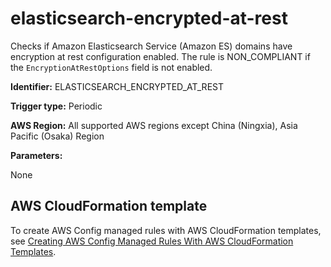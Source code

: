 # elasticsearch\-encrypted\-at\-rest<a name="elasticsearch-encrypted-at-rest"></a>

Checks if Amazon Elasticsearch Service \(Amazon ES\) domains have encryption at rest configuration enabled\. The rule is NON\_COMPLIANT if the `EncryptionAtRestOptions` field is not enabled\.

**Identifier:** ELASTICSEARCH\_ENCRYPTED\_AT\_REST

**Trigger type:** Periodic

**AWS Region:** All supported AWS regions except China \(Ningxia\), Asia Pacific \(Osaka\) Region

**Parameters:**

None  

## AWS CloudFormation template<a name="w29aac11c33c17b7d159c15"></a>

To create AWS Config managed rules with AWS CloudFormation templates, see [Creating AWS Config Managed Rules With AWS CloudFormation Templates](aws-config-managed-rules-cloudformation-templates.md)\.